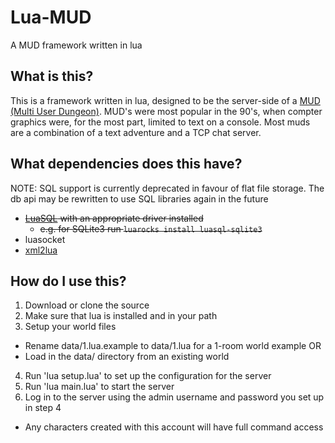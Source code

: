 # Lua-MUD
A MUD framework written in lua

## What is this?
This is a framework written in lua, designed to be the server-side of a [MUD (Multi User Dungeon)](https://en.wikipedia.org/wiki/MUD). MUD's were most popular in the 90's, when compter graphics were, for the most part, limited to text on a console. Most muds are a combination of a text adventure and a TCP chat server.

## What dependencies does this have?
NOTE: SQL support is currently deprecated in favour of flat file storage. The db api may be rewritten to use SQL libraries again in the future
- ~~[LuaSQL](https://keplerproject.github.io/luasql/) with an appropriate driver installed~~
  - ~~e.g. for SQLite3 run `luarocks install luasql-sqlite3`~~
- luasocket
- [xml2lua](https://github.com/manoelcampos/xml2lua)

## How do I use this?
1. Download or clone the source
2. Make sure that lua is installed and in your path
3. Setup your world files
  - Rename data/1.lua.example to data/1.lua for a 1-room world example OR
  - Load in the data/ directory from an existing world
4. Run 'lua setup.lua' to set up the configuration for the server
5. Run 'lua main.lua' to start the server
6. Log in to the server using the admin username and password you set up in step 4
  - Any characters created with this account will have full command access  
